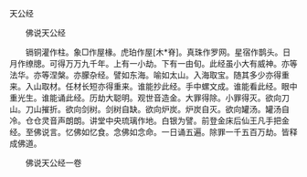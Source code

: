   天公经
　　




　　佛说天公经

　　镉铜灌作柱。象□作屋椽。虎珀作屋[木*脊]。真珠作罗网。星宿作鹊头。日月作缭牕。可得万万九千年。上有一小劫。下有一由旬。此经虽小大有威神。亦等法华。亦等涅槃。亦朦杂经。譬如东海。喻如太山。入海取宝。随其多少亦得重来。入山取材。任材长短亦得重来。谁能抄此经。手中螺文成。谁能看此经。眼中重光生。谁能诵此经。历劫大聪明。观世音造金。大罪得除。小罪得灭。欲向刀山。刀山摧折。欲向剑树。剑树自缺。欲向炉炭。炉炭自灭。欲向罐汤。罐汤自冷。仓仓灵音声朗朗。讲堂中央琉璃作地。白银为譬。前登金床后仙王凡手把金经。至佛说言。忆佛如忆食。念佛如念命。一日诵五遍。除罪一千五百万劫。皆释成佛道。

　　佛说天公经一卷



